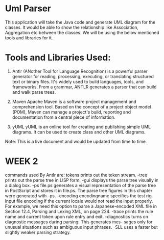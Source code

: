 # Uml Parser

This application will take the Java code and generate UML diagram for the classes. It would be able to show the relationship like Association, Aggregation etc between the classes. We will be using the below mentioned tools and libraries for it.

# Tools and Libraries Used:

1. Antlr
(ANother Tool for Language Recognition) is a powerful parser generator for reading, processing, executing, or translating structured text or binary files. It's widely used to build languages, tools, and frameworks. From a grammar, ANTLR generates a parser that can build and walk parse trees.

2. Maven
Apache Maven is a software project management and comprehension tool. Based on the concept of a project object model (POM), Maven can manage a project's build, reporting and documentation from a central piece of information.

3. yUML
yUML is an online tool for creating and publishing simple UML diagrams. It can be used to create class and other UML diagrams. 

Note: This is a live document and would be updated from time to time.



# WEEK 2

commands used By Antlr are: 
tokens prints out the token stream.
-tree prints out the parse tree in LISP form.
-gui displays the parse tree visually in a dialog box.
-ps file.ps generates a visual representation of the parse tree in PostScript and stores it in file.ps. The parse tree figures in this chapter were generated with -ps.
-encoding encodingname specifies the test rig input file encoding if the current locale would not read the input properly. For example, we need this option to parse a Japanese-encoded XML file in Section 12.4, Parsing and Lexing XML, on page 224.
-trace prints the rule name and current token upon rule entry and exit. -diagnostics turns on diagnostic messages during parsing. This generates mes-
sages only for unusual situations such as ambiguous input phrases.
-SLL uses a faster but slightly weaker parsing strategy.
